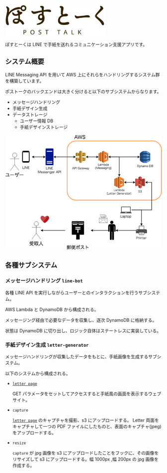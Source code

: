 <img src="https://github.com/rilmayer/post-talk/blob/master/design/logo.svg" width="320px">

ぽすとーくは LINE で手紙を送れるコミュニケーション支援アプリです。

## システム概要

LINE Messaging API を用いて AWS 上にそれらをハンドリングするシステム群を構築しています。

ポストークのバックエンドは大きく分けると以下のサブシステムからなります。

- メッセージハンドリング
- 手紙デザイン生成
- データストレージ
  - ユーザー情報 DB
  - 手紙デザインストレージ

![architecture](https://github.com/rilmayer/post-talk/blob/master/docs/images/POST_TALK.png)

## 各種サブシステム

### メッセージハンドリング `line-bot`

各種 LINE API を実行しながらユーザーとのインタラクションを行うサブシステム。

AWS Lambda と DynamoDB から構成される。

メッセージング経由で必要なデータを収集し、逐次 DynamoDB に格納する。

状態は DynamoDB に切り出し、ロジック自体はステートレスに実装している。

### 手紙デザイン生成 `letter-generator`

メッセージハンドリングが収集したデータをもとに、手紙画像を生成するサブシステム。

以下のシステムから構成される。

- [`letter page`](https://github.com/dulltz/postalk-letter)

  GET パラメータをセットしてアクセスすると手紙風の画面を表示するウェブサイト。  

- `capture`

  [`letter page`](https://github.com/dulltz/postalk-letter) のキャプチャを撮影、s3 にアップロードする。
  Letter 両面をキャプチャして一つの PDF ファイルにしたものと、表面のキャプチャ(jpeg)をアップロードする。
- `resize`

  `capture` が jpg 画像を s3 にアップロードしたことをフックに、その画像をリサイズして s3 にアップロードする。幅 1000px ,幅 200px の jpg 画像を作成する。
